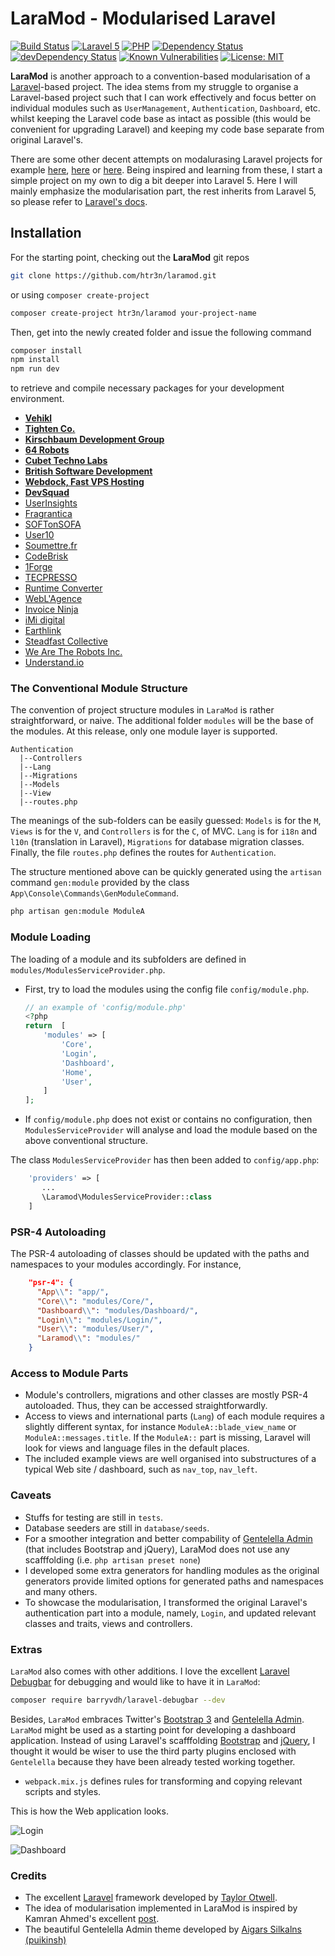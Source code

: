 # LaraMod - Modularised Laravel

[![Build Status](https://img.shields.io/travis/htr3n/laramod/master.svg)](https://travis-ci.org/htr3n/laramod)
[![Laravel 5](https://img.shields.io/badge/Laravel-5-green.svg)](https://laravel.com)
[![PHP](https://img.shields.io/packagist/php-v/laravel/laravel.svg)](https://php.net)
[![Dependency Status](https://david-dm.org/htr3n/laramod.svg?theme=shields.io)](https://david-dm.org/htr3n/laramod)
[![devDependency Status](https://david-dm.org/htr3n/laramod/dev-status.svg?theme=shields.io)](https://david-dm.org/htr3n/laramod?type=dev)
[![Known Vulnerabilities](https://snyk.io/test/github/htr3n/laramod/badge.svg?targetFile=package.json)](https://snyk.io/test/github/htr3n/laramod?targetFile=package.json)
[![License: MIT](https://img.shields.io/badge/License-MIT-blue.svg)](https://opensource.org/licenses/MIT)

**LaraMod** is another approach to a convention-based modularisation of a [Laravel](https://laravel.com)-based project. The idea stems from my struggle to organise a Laravel-based project such that I can work effectively and focus better on individual modules such as `UserManagement`, `Authentication`, `Dashboard`, etc. whilst keeping the Laravel code base as intact as possible (this would be convenient for upgrading Laravel) and keeping my code base separate from original Laravel's.

There are some other decent attempts on modalurasing Laravel projects for example [here](https://nicolaswidart.com/blog/writing-modular-applications-with-laravel-modules), [here](https://github.com/caffeinated/modules) or [here](http://kamranahmed.info/blog/2015/12/03/creating-a-modular-application-in-laravel). Being inspired and learning from these, I start a simple project on my own to dig a bit deeper into Laravel 5. Here I will mainly emphasize the modularisation part, the rest inherits from Laravel 5, so please refer to [Laravel's docs](https://laravel.com/docs).

## Installation

For the starting point, checking out the **LaraMod** git repos

```sh
git clone https://github.com/htr3n/laramod.git
```

or using `composer create-project`

```sh
composer create-project htr3n/laramod your-project-name
```

Then, get into the newly created folder and issue the following command

```sh
composer install
npm install
npm run dev
```

 to retrieve and compile necessary packages for your development environment.
- **[Vehikl](https://vehikl.com/)**
- **[Tighten Co.](https://tighten.co)**
- **[Kirschbaum Development Group](https://kirschbaumdevelopment.com)**
- **[64 Robots](https://64robots.com)**
- **[Cubet Techno Labs](https://cubettech.com)**
- **[British Software Development](https://www.britishsoftware.co)**
- **[Webdock, Fast VPS Hosting](https://www.webdock.io/en)**
- **[DevSquad](https://devsquad.com)**
- [UserInsights](https://userinsights.com)
- [Fragrantica](https://www.fragrantica.com)
- [SOFTonSOFA](https://softonsofa.com/)
- [User10](https://user10.com)
- [Soumettre.fr](https://soumettre.fr/)
- [CodeBrisk](https://codebrisk.com)
- [1Forge](https://1forge.com)
- [TECPRESSO](https://tecpresso.co.jp/)
- [Runtime Converter](http://runtimeconverter.com/)
- [WebL'Agence](https://weblagence.com/)
- [Invoice Ninja](https://www.invoiceninja.com)
- [iMi digital](https://www.imi-digital.de/)
- [Earthlink](https://www.earthlink.ro/)
- [Steadfast Collective](https://steadfastcollective.com/)
- [We Are The Robots Inc.](https://watr.mx/)
- [Understand.io](https://www.understand.io/)

### The Conventional Module Structure

The convention of project structure modules in `LaraMod` is rather straightforward, or naive. The additional folder `modules` will be the base of the modules. At this release, only one module layer is supported.

```
Authentication
  |--Controllers
  |--Lang
  |--Migrations
  |--Models
  |--View
  |--routes.php
```

The meanings of the sub-folders can be easily guessed: `Models` is for the `M`,  `Views` is for the `V`, and `Controllers` is for the `C`, of MVC. `Lang` is for `i18n` and `l10n` (translation in Laravel), `Migrations` for database migration classes. Finally, the file `routes.php` defines the routes for `Authentication`.

The structure mentioned above can be quickly generated using the `artisan` command `gen:module` provided by the class `App\Console\Commands\GenModuleCommand`.

```sh
php artisan gen:module ModuleA
```

### Module Loading

The loading of a module and its subfolders are defined in `modules/ModulesServiceProvider.php`.

* First, try to load the modules using the config file `config/module.php`.

  ```php
  // an example of 'config/module.php'
  <?php
  return  [
      'modules' => [
          'Core',
          'Login',
          'Dashboard',
          'Home',
          'User',
      ]
  ];
  ```

* If `config/module.php` does not exist or contains no configuration, then `ModulesServiceProvider` will analyse and load the module based on the above conventional structure.

The class `ModulesServiceProvider` has then been added to `config/app.php`:

```php
    'providers' => [
       ...
       \Laramod\ModulesServiceProvider::class
    ]
```

### PSR-4 Autoloading

The PSR-4 autoloading of classes should be updated with the paths and namespaces to your modules accordingly. For instance,

```json
    "psr-4": {
      "App\\": "app/",
      "Core\\": "modules/Core/",
      "Dashboard\\": "modules/Dashboard/",
      "Login\\": "modules/Login/",
      "User\\": "modules/User/",
      "Laramod\\": "modules/"
    }
```

### Access to Module Parts

- Module's controllers, migrations and other classes are mostly PSR-4 autoloaded. Thus, they can be accessed straightforwardly.
- Access to views and international parts (`Lang`) of each module requires a slightly different syntax, for instance `ModuleA::blade_view_name` or `ModuleA::messages.title`. If the `ModuleA::` part is missing, Laravel will look for views and language files in the default places.
- The included example views are well organised into substructures of a typical Web site / dashboard, such as `nav_top`, `nav_left`.

### Caveats

* Stuffs for testing are still in `tests`.
* Database seeders are still in `database/seeds`.
* For a smoother integration and better compability of [Gentelella Admin](https://github.com/puikinsh/gentelella) (that includes Bootstrap and jQuery), LaraMod does not use any scafffolding (i.e. `php artisan preset none`)
* I developed some extra generators for handling modules as the original generators provide limited options for generated paths and namespaces and many others.
* To showcase the modularisation, I transformed the original Laravel's authentication part into a module, namely, `Login`, and updated relevant classes and traits, views and controllers.

### Extras

`LaraMod` also comes with other additions. I love the excellent [Laravel Debugbar](https://github.com/barryvdh/laravel-debugbar) for debugging and would like to have it in `LaraMod`:

```sh
composer require barryvdh/laravel-debugbar --dev
```

Besides, `LaraMod` embraces Twitter's [Bootstrap 3](http://getbootstrap.com) and [Gentelella Admin](https://github.com/puikinsh/gentelella). `LaraMod` might be used as a starting point for developing a dashboard application. Instead of using Laravel's scafffolding [Bootstrap](https://laravel.com/docs/frontend) and [jQuery](http://getbootstrap.com), I thought it would be wiser to use the third party plugins enclosed with `Gentelella` because they have been already tested working together.

*  `webpack.mix.js` defines rules for transforming and copying relevant scripts and styles.

This is how the Web application looks.

![Login](login.png)

![Dashboard](dashboard.png)

### Credits

* The excellent [Laravel](https://github.com/laravel/laravel) framework developed by [Taylor Otwell](mailto:taylor@laravel.com).
* The idea of modularisation implemented in LaraMod is inspired by Kamran Ahmed's excellent [post](http://kamranahmed.info/blog/2015/12/03/creating-a-modular-application-in-laravel/).
* The beautiful Gentelella Admin theme developed by [Aigars Silkalns (puikinsh)](https://github.com/puikinsh)
